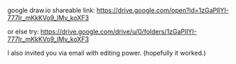 google draw.io shareable link:
https://drive.google.com/open?id=1zGaPlIYI-777Ir_mKkKVo9_IMv_koXF3

or else try: https://drive.google.com/drive/u/0/folders/1zGaPlIYI-777Ir_mKkKVo9_IMv_koXF3


I also invited you via email with editing power. (hopefully it worked.)

